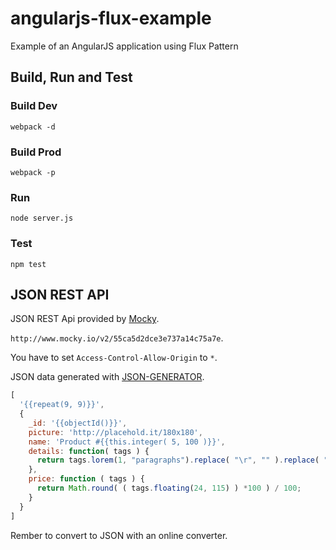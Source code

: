 # angularjs-flux-example
Example of an AngularJS application using Flux Pattern

## Build, Run and Test

### Build Dev

`webpack -d`

### Build Prod

`webpack -p`

### Run

`node server.js`

### Test

`npm test`


## JSON REST API

JSON REST Api provided by [Mocky](http://www.mocky.io/).

`http://www.mocky.io/v2/55ca5d2dce3e737a14c75a7e`.

You have to set `Access-Control-Allow-Origin` to `*`.



JSON data generated with [JSON-GENERATOR](http://www.json-generator.com/).
```javascript
[
  '{{repeat(9, 9)}}',
  {
    _id: '{{objectId()}}',
    picture: 'http://placehold.it/180x180',
    name: 'Product #{{this.integer( 5, 100 )}}',
    details: function( tags ) {
      return tags.lorem(1, "paragraphs").replace( "\r", "" ).replace( "\n", "" );
    },
    price: function ( tags ) {
      return Math.round( ( tags.floating(24, 115) ) *100 ) / 100;
    }
  }
]
```
Rember to convert to JSON with an online converter.